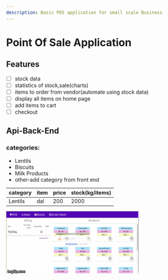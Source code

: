 ```yaml
---
description: Basic POS application for small scale Business
---
```


# Point Of Sale Application

## Features 

* [ ] stock data
* [ ] statistics of stock,sale\(charts\)
* [ ] items to order from vendor\(automate using stock data\)
* [ ] display all items on home page
* [ ] add items to cart
* [ ] checkout

## Api-Back-End

### categories:

* Lentils
* Biscuits
* Milk Products
* other-add category from front end

| category | item | price | stock\(kg/items\) |
| :--- | :--- | :--- | :--- |
| Lentils | dal | 200 | 2000 |

![Alt Text](42r49j.gif)

